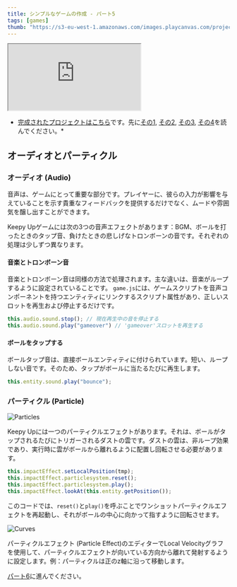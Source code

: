 ```yaml
---
title: シンプルなゲームの作成 - パート5
tags: [games]
thumb: "https://s3-eu-west-1.amazonaws.com/images.playcanvas.com/projects/12/406050/LIJTDO-image-75.jpg"
---
```


<div className="iframe-container">
    <iframe src="https://playcanv.as/p/KH37bnOk/?overlay=false" title="Making a Simple Game - Part 5" allow="camera; microphone; xr-spatial-tracking; fullscreen" allowfullscreen></iframe>
</div>

* [完成されたプロジェクトはこちら][9]です。先に[その1][1], [その2][2], [その3][3], [その4][4]を読んでください。*

## オーディオとパーティクル

### オーディオ (Audio)

音声は、ゲームにとって重要な部分です。プレイヤーに、彼らの入力が影響を与えていることを示す貴重なフィードバックを提供するだけでなく、ムードや雰囲気を醸し出すことができます。

Keepy Upゲームには次の3つの音声エフェクトがあります：BGM、ボールを打ったときのタップ音、負けたときの悲しげなトロンボーンの音です。それぞれの処理は少しずつ異なります。

#### 音楽とトロンボーン音

音楽とトロンボーン音は同様の方法で処理されます。主な違いは、音楽がループするように設定されていることです。 `game.js`には、ゲームスクリプトを音声コンポーネントを持つエンティティにリンクするスクリプト属性があり、正しいスロットを再生および停止するだけです。

```javascript
this.audio.sound.stop(); // 現在再生中の音を停止する
this.audio.sound.play("gameover") // 'gameover'スロットを再生する
```

#### ボールをタップする

ボールタップ音は、直接ボールエンティティに付けられています。短い、ループしない音です。そのため、タップがボールに当たるたびに再生します。

```javascript
this.entity.sound.play("bounce");
```

### パーティクル (Particle)

![Particles](/img/tutorials/beginner/keepyup-part-five/particle-bounce.gif)

Keepy Upには一つのパーティクルエフェクトがあります。それは、ボールがタップされるたびにトリガーされるダストの雲です。ダストの雲は、非ループ効果であり、実行時に雲がボールから離れるように配置し回転させる必要があります。

```javascript
this.impactEffect.setLocalPosition(tmp);
this.impactEffect.particlesystem.reset();
this.impactEffect.particlesystem.play();
this.impactEffect.lookAt(this.entity.getPosition());
```

このコードでは、`reset()`と`play()`を呼ぶことでワンショットパーティクルエフェクトを再起動し、それがボールの中心に向かって指すように回転させます。

![Curves](/img/tutorials/beginner/keepyup-part-five/particle-velocity-curves.jpg)

パーティクルエフェクト (Particle Effect)のエディターでLocal Velocityグラフを使用して、パーティクルエフェクトが向いている方向から離れて発射するように設定します。例：パーティクルは正のz軸に沿って移動します。

[パート6][6]に進んでください。

[1]: /tutorials/keepyup-part-one/
[2]: /tutorials/keepyup-part-two/
[3]: /tutorials/keepyup-part-three/
[4]: /tutorials/keepyup-part-four/
[6]: /tutorials/keepyup-part-six/
[9]: https://playcanvas.com/project/406050
